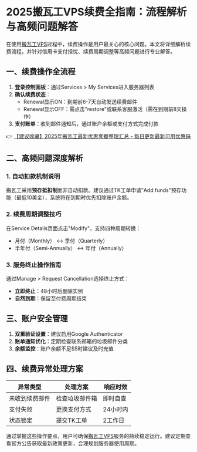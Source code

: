 # 2025搬瓦工VPS续费全指南：流程解析与高频问题解答

在使用[搬瓦工VPS](https://bit.ly/banwagon)过程中，续费操作是用户最关心的核心问题。本文将详细解析续费流程，并针对信用卡支付担忧、续费周期调整等高频问题进行专业解答。

## 一、续费操作全流程
1. **登录控制面板**：通过Services > My Services进入服务器列表
2. **确认续费状态**：
   - Renewal显示ON：到期前6-7天自动发送续费邮件
   - Renewal显示OFF：需点击"restore"或联系客服激活（需在到期前8天操作）
3. **支付账单**：收到邮件通知后，通过账户余额或支付方式完成付款

👉 [【建议收藏】2025年搬瓦工最新优惠套餐整理汇总 - 每日更新最新可用优惠码](https://bit.ly/banwagon)

## 二、高频问题深度解析
### 1. 自动扣款机制说明
搬瓦工采用**预存抵扣制**而非自动扣款。建议通过TK工单申请"Add funds"预存功能（最低10美金），系统将在到期时优先扣除账户余额。

### 2. 续费周期调整技巧
在Service Details页面点击"Modify"，支持四种周期转换：
- 月付（Monthly） ↔ 季付（Quarterly）
- 半年付（Semi-Annually） ↔ 年付（Annually）

### 3. 服务终止操作指南
通过Manage > Request Cancellation选择终止方式：
- **立即终止**：48小时后删除实例
- **自然到期**：保留至付费周期结束

## 三、账户安全管理
1. **双重验证设置**：建议启用Google Authenticator
2. **账单通知优化**：定期检查联系邮箱的垃圾邮件分类
3. **余额监控**：账户余额不足$5时建议及时充值

## 四、续费异常处理方案
| 异常类型 | 处理方案 | 响应时效 |
|---------|---------|---------|
| 未收到续费邮件 | 检查垃圾邮件箱 | 即时自查 |
| 支付失败 | 更换支付方式 | 24小时内 |
| 状态锁定 | 提交TK工单 | 2工作日 |

通过掌握这些操作要点，用户可确保[搬瓦工VPS](https://bit.ly/banwagon)服务的持续稳定运行。建议定期查看官方公告获取最新政策更新，合理规划服务器使用周期。
